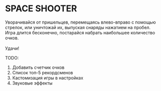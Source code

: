 <h1> SPACE SHOOTER </h1>

Уворачивайся от пришельцев, перемещаясь влево-вправо с помощью стрелок, или уничтожай их, выпуская снаряды нажатием на пробел.</br>
Игра длится бесконечно, постарайся набрать наибольшее количество очков. </br>
</br>
Удачи!

TODO:
1) Добавить счетчик очков
2) Список топ-5 рекордсменов
2) Кастомизация игры в настройках
3) Звуковые эффекты
